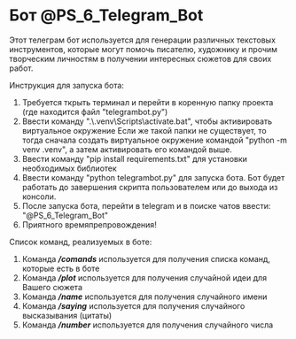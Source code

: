 # Бот @PS_6_Telegram_Bot

Этот телеграм бот используется для генерации различных текстовых инструментов, которые могут помочь писателю, художнику и прочим творческим личностям в получении интересных сюжетов для своих работ.

Инструкция для запуска бота:
1. Требуется ткрыть терминал и перейти в коренную папку проекта (где находится файл "telegrambot.py")
2. Ввести команду ".\\.venv\Scripts\activate.bat", чтобы активировать виртуальное окружение
   Если же такой папки не существует, то тогда сначала создать виртуальное окружение командой "python -m venv .venv",
   а затем активировать его командой выше.
3. Ввести команду "pip install requirements.txt" для установки необходимых библиотек
4. Ввести команду "python telegrambot.py" для запуска бота. Бот будет работать до завершения скрипта пользователем или до выхода из консоли.
5. После запуска бота, перейти в telegram и в поиске чатов ввести: "@PS_6_Telegram_Bot"
6. Приятного времяпрепровождения!

Список команд, реализуемых в боте:

1. Команда __*/comands*__ используется для получения списка команд, которые есть в боте
2. Команда __*/plot*__ используется для получения случайной идеи для Вашего сюжета
3. Команда __*/name*__ используется для получения случайного имени
4. Команда __*/saying*__ используется для получения случайного высказывания (цитаты)
5. Команда __*/number*__ используется для получения случайного числа
